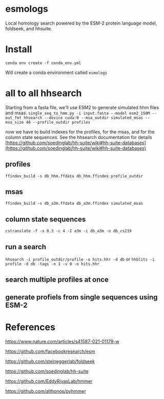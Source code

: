 # esmologs
Local homology search powered by the ESM-2 protein language model, foldseek, and hhsuite.

# Install

```
conda env create -f conda_env.yml
```

Will create a conda environment called `esmologs`





# all to all hhsearch
Starting from a fasta file, we'll use ESM2 to generate simulated hhm files and msas.
`single_seq_to_hmm.py -i input.fasta --model esm2_150M --out_fmt hhsearch --device cuda:0 --msa_outdir simulated_msas --msa_size 40 --profile_outdir profiles`

now we have to build indexes for the profiles, for the msas, and for the column state sequences. See the hhsearch documentation for details
[https://github.com/soedinglab/hh-suite/wiki#hh-suite-databases](https://github.com/soedinglab/hh-suite/wiki#hh-suite-databases)


## profiles
`ffindex_build -s db_hhm.ffdata db_hhm.ffindex profile_outdir`

## msas
`ffindex_build -s db_a3m.ffdata db_a3m.ffindex simulated_msas`

## column state sequences
`cstranslate -f -x 0.3 -c 4 -I a3m -i db_a3m -o db_cs219`

## run a search
`hhsearch -i profile_outdir/profile -o hits.hhr -d db`
or
`hhblits -i profile -d db -tags -n 1 -v 0 -o hits.hhr`

## search multiple profiles at once

## generate profiels from single sequences using ESM-2

# References

https://www.nature.com/articles/s41587-021-01179-w

https://github.com/facebookresearch/esm

https://github.com/steineggerlab/foldseek

https://github.com/soedinglab/hh-suite

https://github.com/EddyRivasLab/hmmer

https://github.com/althonos/pyhmmer

